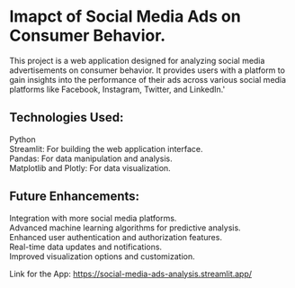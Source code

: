 # Imapct of Social Media Ads on Consumer Behavior.

This project is a web application designed for analyzing social media advertisements on consumer behavior. It provides users with a platform to gain insights into the performance of their ads across various social media platforms like Facebook, Instagram, Twitter, and LinkedIn.'


## Technologies Used:
Python<br> 
Streamlit: For building the web application interface.<br>
Pandas: For data manipulation and analysis.<br>
Matplotlib and Plotly: For data visualization.<br>

## Future Enhancements:
Integration with more social media platforms.<br>
Advanced machine learning algorithms for predictive analysis.<br>
Enhanced user authentication and authorization features.<br>
Real-time data updates and notifications.<br>
Improved visualization options and customization.<br>

Link for the App: https://social-media-ads-analysis.streamlit.app/
